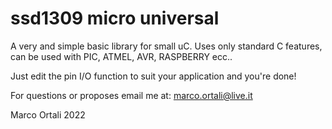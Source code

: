 # ssd1309 micro universal
A very and simple basic library for small uC. Uses only standard C features, can be used with PIC, ATMEL, AVR, RASPBERRY ecc..

Just edit the pin I/O function to suit your application and you're done!

For questions or proposes email me at: marco.ortali@live.it

Marco Ortali 2022
